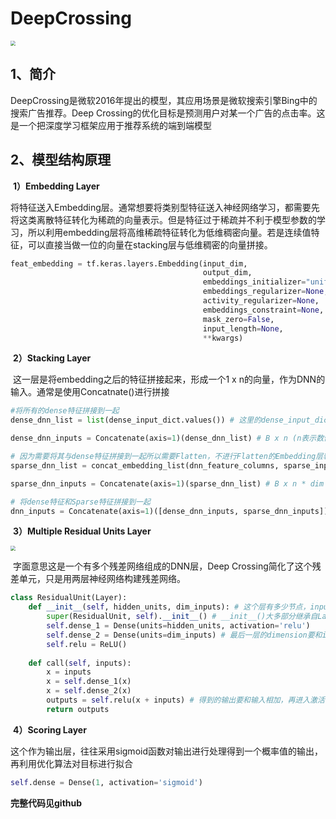 # DeepCrossing

<img src="/Users/jiahongxie/Desktop/GitHub/recModel/DeepCrossing/pic/DeepCrossing.png" alt="	" style="zoom:50%;" />

## 1、简介

DeepCrossing是微软2016年提出的模型，其应用场景是微软搜索引擎Bing中的搜索广告推荐。Deep Crossing的优化目标是预测用户对某一个广告的点击率。这是一个把深度学习框架应用于推荐系统的端到端模型

## 2、模型结构原理

​		**1）Embedding Layer**

​			将特征送入Embedding层。通常想要将类别型特征送入神经网络学习，都需要先将这类离散特征转化为稀疏的向量表示。但是特征过于稀疏并不利于模型参数的学习，所以利用embedding层将高维稀疏特征转化为低维稠密向量。若是连续值特征，可以直接当做一位的向量在stacking层与低维稠密的向量拼接。

```python
feat_embedding = tf.keras.layers.Embedding(input_dim,
                                           output_dim,
                                           embeddings_initializer="uniform",
                                           embeddings_regularizer=None,
                                           activity_regularizer=None,
                                           embeddings_constraint=None,
                                           mask_zero=False,
                                           input_length=None,
                                           **kwargs)
```


​		**2）Stacking Layer**

​			这一层是将embedding之后的特征拼接起来，形成一个1 x n的向量，作为DNN的输入。通常是使用Concatnate()进行拼接

```python
#将所有的dense特征拼接到一起
dense_dnn_list = list(dense_input_dict.values()) # 这里的dense_input_dict是一个字典，里面是{feat: Input()}, 这里将不同的Input放入list里面[Input(), Input(), ...]

dense_dnn_inputs = Concatenate(axis=1)(dense_dnn_list) # B x n (n表示数值特征的数量)

# 因为需要将其与dense特征拼接到一起所以需要Flatten，不进行Flatten的Embedding层输出的维度为：Bx1xdim
sparse_dnn_list = concat_embedding_list(dnn_feature_columns, sparse_input_dict, embedding_layer_dict, flatten=True) 

sparse_dnn_inputs = Concatenate(axis=1)(sparse_dnn_list) # B x n * dim (n表示类别特征的数量，dim表示embedding的维度)

# 将dense特征和Sparse特征拼接到一起
dnn_inputs = Concatenate(axis=1)([dense_dnn_inputs, sparse_dnn_inputs]) # B x (n + m*dim)
```

​		**3）Multiple Residual Units Layer**

<img src="/Users/jiahongxie/Desktop/GitHub/recModel/DeepCrossing/pic/ResidualUnits.png" alt="	" style="zoom: 50%;" />

​			字面意思这是一个有多个残差网络组成的DNN层，Deep Crossing简化了这个残差单元，只是用两层神经网络构建残差网络。			

```python
class ResidualUnit(Layer):
    def __init__(self, hidden_units, dim_inputs): # 这个层有多少节点，inputs的维度是如何的
        super(ResidualUnit, self).__init__() # __init__()大多部分继承自Layer
        self.dense_1 = Dense(units=hidden_units, activation='relu')
        self.dense_2 = Dense(units=dim_inputs) # 最后一层的dimension要和input一致才能相加
        self.relu = ReLU()
    
    def call(self, inputs):
        x = inputs
        x = self.dense_1(x)
        x = self.dense_2(x)
        outputs = self.relu(x + inputs) # 得到的输出要和输入相加，再进入激活函数。这就是残差操作
        return outputs      
```

​		**4）Scoring Layer**

​			这个作为输出层，往往采用sigmoid函数对输出进行处理得到一个概率值的输出，再利用优化算法对目标进行拟合

```python
self.dense = Dense(1, activation='sigmoid')
```

**完整代码见github**

